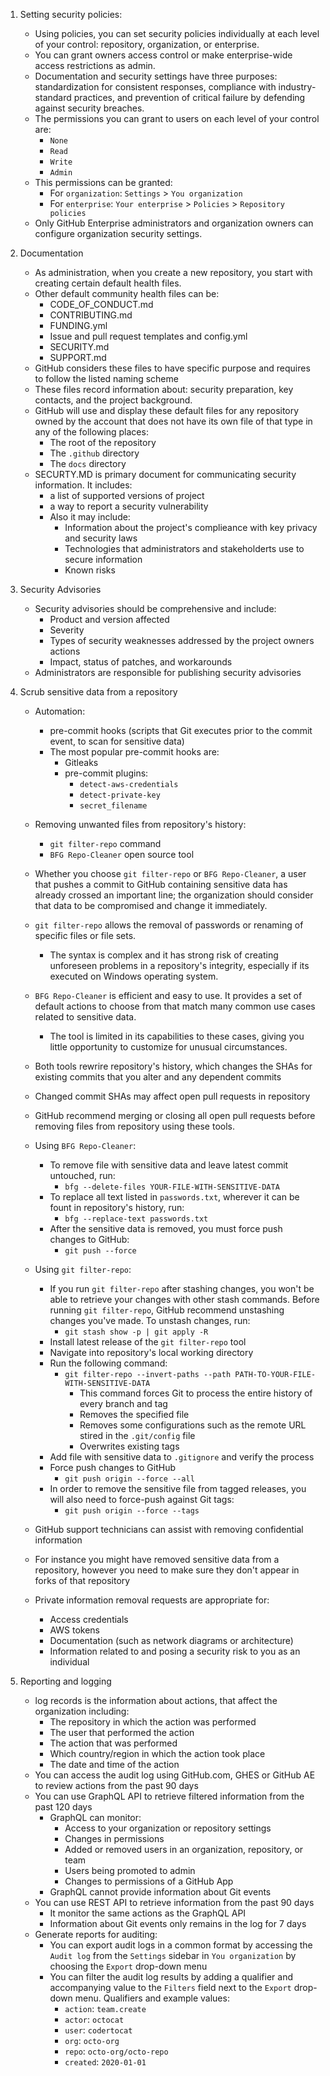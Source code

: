 1. Setting security policies:
    - Using policies, you can set security policies individually at each level of your control: repository, organization, or enterprise.
    - You can grant owners access control or make enterprise-wide access restrictions as admin.
    - Documentation and security settings have three purposes: standardization for consistent responses, compliance with industry-standard practices, and prevention of critical failure by defending against security breaches.
    - The permissions you can grant to users on each level of your control are:
        - `None`
        - `Read`
        - `Write`
        - `Admin`
    - This permissions can be granted:
        - For `organization`: `Settings` > `You organization`
        - For `enterprise`: `Your enterprise` > `Policies` > `Repository policies`
    - Only GitHub Enterprise administrators and organization owners can configure organization security settings.
    

2. Documentation
    - As administration, when you create a new repository, you start with creating certain default health files.
    - Other default community health files can be:
        - CODE_OF_CONDUCT.md
        - CONTRIBUTING.md
        - FUNDING.yml
        - Issue and pull request templates and config.yml
        - SECURITY.md
        - SUPPORT.md
    - GitHub considers these files to have specific purpose and requires to follow the listed naming scheme
    - These files record information about: security preparation, key contacts, and the project background.
    - GitHub will use and display these default files for any repository owned by the account that does not have its own file of that type in any of the following places:
        - The root of the repository
        - The `.github` directory
        - The `docs` directory
    - SECURTY.MD is primary document for communicating security information. It includes:
        - a list of supported versions of project
        - a way to report a security vulnerability
        - Also it may include:
            - Information about the project's complieance with key privacy and security laws
            - Technologies that administrators and stakeholderts use to secure information
            - Known risks
    
3. Security Advisories
    - Security advisories should be comprehensive and include:  
        - Product and version affected
        - Severity
        - Types of security weaknesses addressed by the project owners actions
        - Impact, status of patches, and workarounds
    - Administrators are responsible for publishing security advisories

4. Scrub sensitive data from a repository
    - Automation:
        - pre-commit hooks (scripts that Git executes prior to the commit event, to scan for sensitive data)
        - The most popular pre-commit hooks are:
            - Gitleaks
            - pre-commit plugins:
                - `detect-aws-credentials`
                - `detect-private-key`
                - `secret_filename`
    - Removing unwanted files from repository's history:
        - `git filter-repo` command
        - `BFG Repo-Cleaner` open source tool
    - Whether you choose `git filter-repo` or `BFG Repo-Cleaner`, a user that pushes a commit to GitHub containing sensitive data has already crossed an important line; the organization should consider that data to be compromised and change it immediately.
    - `git filter-repo` allows the removal of passwords or renaming of specific files or file sets.
        - The syntax is complex and it has strong risk of creating unforeseen problems in a repository's integrity, especially if its executed on Windows operating system.
    - `BFG Repo-Cleaner` is efficient and easy to use. It provides a set of default actions to choose from that match many common use cases related to sensitive data.
        - The tool is limited in its capabilities to these cases, giving you little opportunity to customize for unusual circumstances.
    - Both tools rewrire repository's history, which changes the SHAs for existing commits that you alter and any dependent commits
    - Changed commit SHAs may affect open pull requests in repository
    - GitHub recommend merging or closing all open pull requests before removing files from repository using these tools.
    - Using `BFG Repo-Cleaner`:
        - To remove file with sensitive data and leave latest commit untouched, run:
            - `bfg --delete-files YOUR-FILE-WITH-SENSITIVE-DATA`
        - To replace all text listed in `passwords.txt`, wherever it can be fount in repository's history, run:
            - `bfg --replace-text passwords.txt`
        - After the sensitive data is removed, you must force push changes to GitHub:
            - `git push --force`
    - Using `git filter-repo`:
        - If you run `git filter-repo` after stashing changes, you won't be able to retrieve your changes with other stash commands. Before running `git filter-repo`, GitHub recommend unstashing changes you've made. To unstash changes, run:
            - `git stash show -p | git apply -R`
        - Install latest release of the `git filter-repo` tool
        - Navigate into repository's local working directory
        - Run the following command:
            - `git filter-repo --invert-paths --path PATH-TO-YOUR-FILE-WITH-SENSITIVE-DATA`
                - This command forces Git to process the entire history of every branch and tag
                - Removes the specified file
                - Removes some configurations such as the remote URL stired in the `.git/config` file
                - Overwrites existing tags
        - Add file with sensitive data to `.gitignore` and verify the process
        - Force push changes to GitHub
            - `git push origin --force --all`
        - In order to remove the sensitive file from tagged releases, you will also need to force-push against Git tags:
            - `git push origin --force --tags`

    - GitHub support technicians can assist with removing confidential information
    - For instance you might have removed sensitive data from a repository, however you need to make sure they don't appear in forks of that repository
    - Private information removal requests are appropriate for:
        - Access credentials
        - AWS tokens
        - Documentation (such as network diagrams or architecture)
        - Information related to and posing a security risk to you as an individual
    
5. Reporting and logging
    - log records is the information about actions, that affect the organization including:
        - The repository in which the action was performed
        - The user that performed the action
        - The action that was performed
        - Which country/region in which the action took place
        - The date and time of the action
    - You can access the audit log using GitHub.com, GHES or GitHub AE to review actions from the past 90 days
    - You can use GraphQL API to retrieve filtered information from the past 120 days
        - GraphQL can monitor:
            - Access to your organization or repository settings
            - Changes in permissions
            - Added or removed users in an organization, repository, or team
            - Users being promoted to admin
            - Changes to permissions of a GitHub App
        - GraphQL cannot provide information about Git events
    - You can use REST API to retrieve information from the past 90 days
        - It monitor the same actions as the GraphQL API
        - Information about Git events only remains in the log for 7 days
    - Generate reports for auditing:
        - You can export audit logs in a common format by accessing the `Audit log` from the `Settings` sidebar in `You organization` by choosing the `Export` drop-down menu
        - You can filter the audit log results by adding a qualifier and accompanying value to the `Filters` field next to the `Export` drop-down menu. Qualifiers and example values:
            - `action`: `team.create`
            - `actor`: `octocat`
            - `user`: `codertocat`
            - `org`: `octo-org`
            - `repo`: `octo-org/octo-repo`
            - `created`: `2020-01-01`
